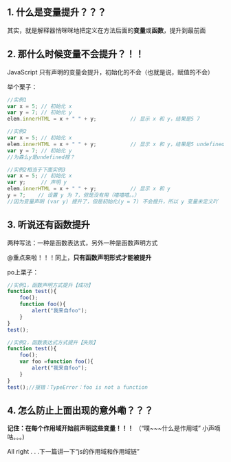 ## 1. 什么是变量提升？？？
其实，就是解释器悄咪咪地把定义在方法后面的**变量**或**函数**，提升到最前面
## 2. 那什么时候变量不会提升？！！
JavaScript 只有声明的变量会提升，初始化的不会（也就是说，赋值的不会）

举个栗子：
~~~JavaScript
//实例1
var x = 5; // 初始化 x
var y = 7; // 初始化 y
elem.innerHTML = x + " " + y;           // 显示 x 和 y，结果是5 7

//实例2
var x = 5; // 初始化 x
elem.innerHTML = x + " " + y;           // 显示 x 和 y，结果是5 undefined
var y = 7; // 初始化 y
//为森么y是undefined捏？

//实例2相当于下面实例3
var x = 5; // 初始化 x
var y;     // 声明 y
elem.innerHTML = x + " " + y;           // 显示 x 和 y
y = 7;    // 设置 y 为 7，但是没有用（嘻嘻嘻。。）
//因为变量声明 (var y) 提升了，但是初始化(y = 7) 不会提升，所以 y 变量未定义吖
~~~
## 3. 听说还有函数提升
两种写法：一种是函数表达式，另外一种是函数声明方式

@重点来啦！！！同上，**只有函数声明形式才能被提升**

po上栗子：
~~~JavaScript
//实例1，函数声明方式提升【成功】
function test(){
    foo();
    function foo(){
        alert("我来自foo");
    }
}
test();

//实例2，函数表达式方式提升【失败】
function test(){
    foo();
    var foo =function foo(){
        alert("我来自foo");
    }
}
test();//报错：TypeError：foo is not a function
~~~
## 4. 怎么防止上面出现的意外嘞？？？
**记住：在每个作用域开始前声明这些变量！！！**
（“噗~~~什么是作用域”  小声嘀咕。。。)

All right . . .下一篇讲一下“js的作用域和作用域链”

